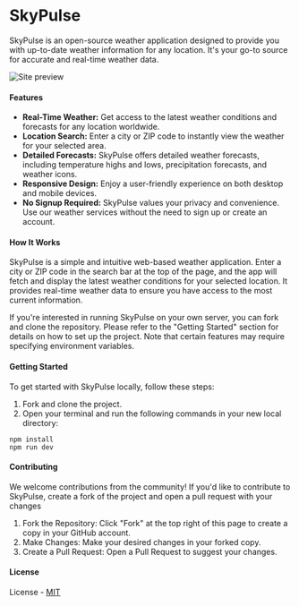 # SkyPulse

SkyPulse is an open-source weather application designed to provide you with up-to-date weather information for any location. It's your go-to source for accurate and real-time weather data.

<img src="https://i.ibb.co/d0gbmjp/Capture.png" alt="Site preview">

#### Features
-   **Real-Time Weather:** Get access to the latest weather conditions and forecasts for any location worldwide.
-   **Location Search:** Enter a city or ZIP code to instantly view the weather for your selected area.
-   **Detailed Forecasts:** SkyPulse offers detailed weather forecasts, including temperature highs and lows, precipitation forecasts, and weather icons.
-   **Responsive Design:** Enjoy a user-friendly experience on both desktop and mobile devices.
-   **No Signup Required:** SkyPulse values your privacy and convenience. Use our weather services without the need to sign up or create an account.

#### How It Works
SkyPulse is a simple and intuitive web-based weather application. Enter a city or ZIP code in the search bar at the top of the page, and the app will fetch and display the latest weather conditions for your selected location. It provides real-time weather data to ensure you have access to the most current information.

If you're interested in running SkyPulse on your own server, you can fork and clone the repository. Please refer to the "Getting Started" section for details on how to set up the project. Note that certain features may require specifying environment variables.

#### Getting Started
To get started with SkyPulse locally, follow these steps:

1. Fork and clone the project.
2. Open your terminal and run the following commands in your new local directory:

```
npm install
npm run dev
```

#### Contributing
We welcome contributions from the community! If you'd like to contribute to SkyPulse, create a fork of the project and open a pull request with your changes

1. Fork the Repository: Click "Fork" at the top right of this page to create a copy in your GitHub account.
2. Make Changes: Make your desired changes in your forked copy.
3. Create a Pull Request: Open a Pull Request to suggest your changes.


#### License
License - [MIT](https://github.com/brandonbyr4/SkyPulse/blob/main/LICENSE)

